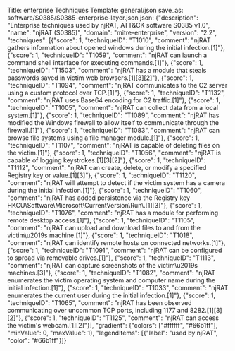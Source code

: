Title: enterprise Techniques
Template: general/json
save_as: software/S0385/S0385-enterprise-layer.json
json: {"description": "Enterprise techniques used by njRAT, ATT&CK software S0385 v1.0", "name": "njRAT (S0385)", "domain": "mitre-enterprise", "version": "2.2", "techniques": [{"score": 1, "techniqueID": "T1010", "comment": "njRAT gathers information about opened windows during the initial infection.[1]"}, {"score": 1, "techniqueID": "T1059", "comment": "njRAT can launch a command shell interface for executing commands.[1]"}, {"score": 1, "techniqueID": "T1503", "comment": "njRAT has a module that steals passwords saved in victim web browsers.[1][3][2]"}, {"score": 1, "techniqueID": "T1094", "comment": "njRAT communicates to the C2 server using a custom protocol over TCP.[1]"}, {"score": 1, "techniqueID": "T1132", "comment": "njRAT uses Base64 encoding for C2 traffic.[1]"}, {"score": 1, "techniqueID": "T1005", "comment": "njRAT can collect data from a local system.[1]"}, {"score": 1, "techniqueID": "T1089", "comment": "njRAT has modified the Windows firewall to allow itself to communicate through the firewall.[1]"}, {"score": 1, "techniqueID": "T1083", "comment": "njRAT can browse file systems using a file manager module.[1]"}, {"score": 1, "techniqueID": "T1107", "comment": "njRAT is capable of deleting files on the victim.[1]"}, {"score": 1, "techniqueID": "T1056", "comment": "njRAT is capable of logging keystrokes.[1][3][2]"}, {"score": 1, "techniqueID": "T1112", "comment": "njRAT can create, delete, or modify a specified Registry key or value.[1][3]"}, {"score": 1, "techniqueID": "T1120", "comment": "njRAT will attempt to detect if the victim system has a camera during the initial infection.[1]"}, {"score": 1, "techniqueID": "T1060", "comment": "njRAT has added persistence via the Registry key HKCU\\Software\\Microsoft\\CurrentVersion\\Run\\.[1][3]"}, {"score": 1, "techniqueID": "T1076", "comment": "njRAT has a module for performing remote desktop access.[1]"}, {"score": 1, "techniqueID": "T1105", "comment": "njRAT can upload and download files to and from the victim\u2019s machine.[1]"}, {"score": 1, "techniqueID": "T1018", "comment": "njRAT can identify remote hosts on connected networks.[1]"}, {"score": 1, "techniqueID": "T1091", "comment": "njRAT can be configured to spread via removable drives.[1]"}, {"score": 1, "techniqueID": "T1113", "comment": "njRAT can capture screenshots of the victim\u2019s machines.[3]"}, {"score": 1, "techniqueID": "T1082", "comment": "njRAT enumerates the victim operating system and computer name during the initial infection.[1]"}, {"score": 1, "techniqueID": "T1033", "comment": "njRAT enumerates the current user during the initial infection.[1]"}, {"score": 1, "techniqueID": "T1065", "comment": "njRAT has been observed communicating over uncommon TCP ports, including 1177 and 8282.[1][3][2]"}, {"score": 1, "techniqueID": "T1125", "comment": "njRAT can access the victim's webcam.[1][2]"}], "gradient": {"colors": ["#ffffff", "#66b1ff"], "minValue": 0, "maxValue": 1}, "legendItems": [{"label": "used by njRAT", "color": "#66b1ff"}]}